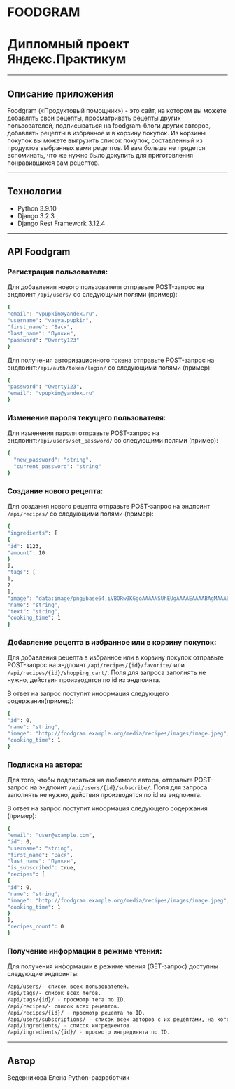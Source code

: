 # FOODGRAM
# Дипломный проект Яндекс.Практикум

---
## Описание приложения
Foodgram («Продуктовый помощник») - это сайт, на котором вы можете добавлять свои рецепты, просматривать рецепты других пользователей, подписываться на foodgram-блоги других авторов, добавлять рецепты в избранное и в корзину покупок. Из корзины покупок вы можете выгрузить список покупок, составленный из продуктов выбранных вами рецептов. И вам больше не придется  вспоминать, что же нужно было докупить для приготовления понравившихся вам рецептов.

---
## Технологии
* Python 3.9.10
* Django 3.2.3
* Django Rest Framework 3.12.4

---
## API Foodgram

### Регистрация пользователя:

Для добавления нового пользователя отправьте POST-запрос на эндпоинт ```/api/users/``` со следующими полями (пример):

```sh
{
"email": "vpupkin@yandex.ru",
"username": "vasya.pupkin",
"first_name": "Вася",
"last_name": "Пупкин",
"password": "Qwerty123"
}
```

Для получения авторизационного токена отправьте POST-запрос на эндпоинт:```/api/auth/token/login/``` со следующими полями (пример):

```sh
{
"password": "Qwerty123",
"email": "vpupkin@yandex.ru"
}
```

### Изменение пароля текущего пользователя:

Для изменения пароля отправьте POST-запрос на эндпоинт:```/api/users/set_password/``` со следующими полями (пример):

```sh
{
  "new_password": "string",
  "current_password": "string"
}
```

### Создание нового рецепта:

Для создания нового рецепта отправьте POST-запрос на эндпоинт ```/api/recipes/``` со следующими полями (пример):

```sh
{
"ingredients": [
{
"id": 1123,
"amount": 10
}
],
"tags": [
1,
2
],
"image": "data:image/png;base64,iVBORw0KGgoAAAANSUhEUgAAAAEAAAABAgMAAABieywaAAAACVBMVEUAAAD///9fX1/S0ecCAAAACXBIWXMAAA7EAAAOxAGVKw4bAAAACklEQVQImWNoAAAAggCByxOyYQAAAABJRU5ErkJggg==",
"name": "string",
"text": "string",
"cooking_time": 1
}
```

### Добавление рецепта в избранное или в корзину покупок:

Для добавления рецепта в избранное или в корзину покупок отправьте POST-запрос на эндпоинт ```/api/recipes/{id}/favorite/``` или ```/api/recipes/{id}/shopping_cart/```. Поля для запроса заполнять не нужно, действия производятся по id из эндпоинта.

В ответ на запрос поступит информация следующего содержания(пример): 

```sh
{
"id": 0,
"name": "string",
"image": "http://foodgram.example.org/media/recipes/images/image.jpeg",
"cooking_time": 1
}
```

### Подписка на автора:

Для того, чтобы подписаться на любимого автора, отправьте POST-запрос на эндпоинт ```/api/users/{id}/subscribe/```. Поля для запроса заполнять не нужно, действия производятся по id из эндпоинта.

В ответ на запрос поступит информация следующего содержания (пример): 

```sh
{
"email": "user@example.com",
"id": 0,
"username": "string",
"first_name": "Вася",
"last_name": "Пупкин",
"is_subscribed": true,
"recipes": [
{
"id": 0,
"name": "string",
"image": "http://foodgram.example.org/media/recipes/images/image.jpeg",
"cooking_time": 1
}
],
"recipes_count": 0
}
```

### Получение информации в режиме чтения:

Для получения информации в режиме чтения (GET-запрос) доступны следующие эндпоинты:

```sh
/api/users/- список всех пользователей.
/api/tags/- список всех тегов.
/api/tags/{id}/ - просмотр тега по ID.
/api/recipes/- список всех рецептов.
/api/recipes/{id}/ - просмотр рецепта по ID.
/api/users/subscriptions/ - список всех авторов с их рецептами, на которых вы подписаны.
/api/ingredients/ - список ингредиентов.
/api/ingredients/{id}/ - просмотр ингредиента по ID.
```


---
## Автор

Ведерникова Елена 
Python-разработчик
